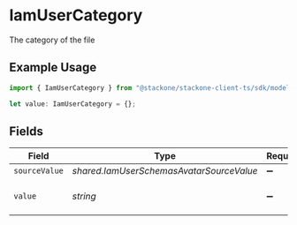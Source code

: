 # IamUserCategory

The category of the file

## Example Usage

```typescript
import { IamUserCategory } from "@stackone/stackone-client-ts/sdk/models/shared";

let value: IamUserCategory = {};
```

## Fields

| Field                                    | Type                                     | Required                                 | Description                              |
| ---------------------------------------- | ---------------------------------------- | ---------------------------------------- | ---------------------------------------- |
| `sourceValue`                            | *shared.IamUserSchemasAvatarSourceValue* | :heavy_minus_sign:                       | N/A                                      |
| `value`                                  | *string*                                 | :heavy_minus_sign:                       | The category of the file                 |